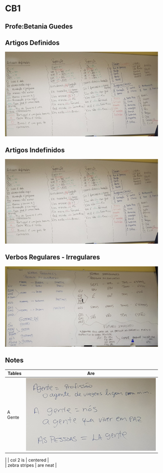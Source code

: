 
# CB1
## Profe:Betania Guedes

## Artigos Definidos

![Artigos Definidos](https://raw.githubusercontent.com/lucachaco/activegrammar/gh-pages/po/artigos-definidos.jpg "Artigos Definidos")

## Artigos Indefinidos

![Artigos Indefinidos](https://raw.githubusercontent.com/lucachaco/activegrammar/gh-pages/po/artigos-definidos.jpg "Artigos Indefinidos")

## Verbos Regulares - Irregulares

![Verbos](https://raw.githubusercontent.com/lucachaco/activegrammar/gh-pages/po/verbos-regulares-irregulares.jpg "Verbos")



## Notes

| Tables        | Are           |
| ------------- |:-------------:|
| A Gente      | ![A gente](https://raw.githubusercontent.com/lucachaco/activegrammar/gh-pages/po/a-gente.jpg "A gente")
 | 
| col 2 is      | centered      |  
| zebra stripes | are neat      |  

### 
